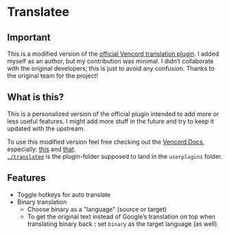 # Translatee

## Important

This is a modified version of the [official Vencord translation plugin](https://github.com/Vendicated/Vencord/tree/main/src/plugins/translate). I added myself as an author, but my contribution was minimal. I didn’t collaborate with the original developers; this is just to avoid any confusion. Thanks to the original team for the project!

## What is this?

This is a personalized version of the official plugin intended to add more or less useful features. I might add more stuff in the future and try to keep it updated with the upstream.

To use this modified version feel free checking out the [Vencord Docs](https://docs.vencord.dev/), especially: [this](https://docs.vencord.dev/installing/) and [that](https://docs.vencord.dev/installing/custom-plugins/).\
[`./translatee`](./translatee) is the plugin-folder supposed to land in the `userplugins` folder.

## Features

- Toggle hotkeys for auto translate
- Binary translation
  - Choose binary as a "language" (source or target)
  - To get the original text instead of Google’s translation on top when translating binary back **:** set `binary` as the target language (as well)
